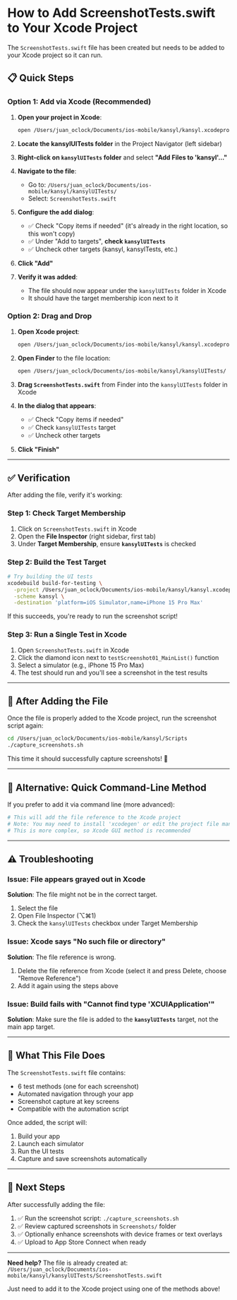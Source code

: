 # How to Add ScreenshotTests.swift to Your Xcode Project

The `ScreenshotTests.swift` file has been created but needs to be added to your Xcode project so it can run.

## 📋 Quick Steps

### Option 1: Add via Xcode (Recommended)

1. **Open your project in Xcode**:
   ```bash
   open /Users/juan_oclock/Documents/ios-mobile/kansyl/kansyl.xcodeproj
   ```

2. **Locate the kansylUITests folder** in the Project Navigator (left sidebar)

3. **Right-click on `kansylUITests` folder** and select **"Add Files to 'kansyl'..."**

4. **Navigate to the file**:
   - Go to: `/Users/juan_oclock/Documents/ios-mobile/kansyl/kansylUITests/`
   - Select: `ScreenshotTests.swift`

5. **Configure the add dialog**:
   - ✅ Check "Copy items if needed" (it's already in the right location, so this won't copy)
   - ✅ Under "Add to targets", **check `kansylUITests`**
   - ✅ Uncheck other targets (kansyl, kansylTests, etc.)

6. **Click "Add"**

7. **Verify it was added**:
   - The file should now appear under the `kansylUITests` folder in Xcode
   - It should have the target membership icon next to it

### Option 2: Drag and Drop

1. **Open Xcode project**:
   ```bash
   open /Users/juan_oclock/Documents/ios-mobile/kansyl/kansyl.xcodeproj
   ```

2. **Open Finder** to the file location:
   ```bash
   open /Users/juan_oclock/Documents/ios-mobile/kansyl/kansylUITests/
   ```

3. **Drag `ScreenshotTests.swift`** from Finder into the `kansylUITests` folder in Xcode

4. **In the dialog that appears**:
   - ✅ Check "Copy items if needed"
   - ✅ Check `kansylUITests` target
   - ✅ Uncheck other targets

5. **Click "Finish"**

---

## ✅ Verification

After adding the file, verify it's working:

### Step 1: Check Target Membership

1. Click on `ScreenshotTests.swift` in Xcode
2. Open the **File Inspector** (right sidebar, first tab)
3. Under **Target Membership**, ensure **`kansylUITests`** is checked

### Step 2: Build the Test Target

```bash
# Try building the UI tests
xcodebuild build-for-testing \
  -project /Users/juan_oclock/Documents/ios-mobile/kansyl/kansyl.xcodeproj \
  -scheme kansyl \
  -destination 'platform=iOS Simulator,name=iPhone 15 Pro Max'
```

If this succeeds, you're ready to run the screenshot script!

### Step 3: Run a Single Test in Xcode

1. Open `ScreenshotTests.swift` in Xcode
2. Click the diamond icon next to `testScreenshot01_MainList()` function
3. Select a simulator (e.g., iPhone 15 Pro Max)
4. The test should run and you'll see a screenshot in the test results

---

## 🎯 After Adding the File

Once the file is properly added to the Xcode project, run the screenshot script again:

```bash
cd /Users/juan_oclock/Documents/ios-mobile/kansyl/Scripts
./capture_screenshots.sh
```

This time it should successfully capture screenshots! 📸

---

## 🔧 Alternative: Quick Command-Line Method

If you prefer to add it via command line (more advanced):

```bash
# This will add the file reference to the Xcode project
# Note: You may need to install 'xcodegen' or edit the project file manually
# This is more complex, so Xcode GUI method is recommended
```

---

## ⚠️ Troubleshooting

### Issue: File appears grayed out in Xcode

**Solution**: The file might not be in the correct target.
1. Select the file
2. Open File Inspector (⌥⌘1)
3. Check the `kansylUITests` checkbox under Target Membership

### Issue: Xcode says "No such file or directory"

**Solution**: The file reference is wrong.
1. Delete the file reference from Xcode (select it and press Delete, choose "Remove Reference")
2. Add it again using the steps above

### Issue: Build fails with "Cannot find type 'XCUIApplication'"

**Solution**: Make sure the file is added to the **`kansylUITests`** target, not the main app target.

---

## 📝 What This File Does

The `ScreenshotTests.swift` file contains:
- 6 test methods (one for each screenshot)
- Automated navigation through your app
- Screenshot capture at key screens
- Compatible with the automation script

Once added, the script will:
1. Build your app
2. Launch each simulator
3. Run the UI tests
4. Capture and save screenshots automatically

---

## 🚀 Next Steps

After successfully adding the file:

1. ✅ Run the screenshot script: `./capture_screenshots.sh`
2. ✅ Review captured screenshots in `Screenshots/` folder
3. ✅ Optionally enhance screenshots with device frames or text overlays
4. ✅ Upload to App Store Connect when ready

---

**Need help?** The file is already created at:
`/Users/juan_oclock/Documents/ios-mobile/kansyl/kansylUITests/ScreenshotTests.swift`

Just need to add it to the Xcode project using one of the methods above!

